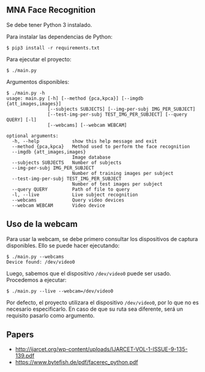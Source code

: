 ## MNA Face Recognition

Se debe tener Python 3 instalado.

Para instalar las dependencias de Python:

    $ pip3 install -r requirements.txt

Para ejecutar el proyecto:

    $ ./main.py

Argumentos disponibles:

    $ ./main.py -h
    usage: main.py [-h] [--method {pca,kpca}] [--imgdb {att_images,images}]
                   [--subjects SUBJECTS] [--img-per-subj IMG_PER_SUBJECT]
                   [--test-img-per-subj TEST_IMG_PER_SUBJECT] [--query QUERY] [-l]
                   [--webcams] [--webcam WEBCAM]

    optional arguments:
      -h, --help            show this help message and exit
      --method {pca,kpca}   Method used to perform the face recognition
      --imgdb {att_images,images}
                            Image database
      --subjects SUBJECTS   Number of subjects
      --img-per-subj IMG_PER_SUBJECT
                            Number of training images per subject
      --test-img-per-subj TEST_IMG_PER_SUBJECT
                            Number of test images per subject
      --query QUERY         Path of file to query
      -l, --live            Live subject recognition
      --webcams             Query video devices
      --webcam WEBCAM       Video device

## Uso de la webcam

Para usar la webcam, se debe primero consultar los dispositivos de captura disponibles.
Ello se puede hacer ejecutando:

    $ ./main.py --webcams
    Device found: /dev/video0

Luego, sabemos que el dispositivo `/dev/video0` puede ser usado. Procedemos a ejecutar:

    $ ./main.py --live --webcam=/dev/video0

Por defecto, el proyecto utilizara el dispositivo `/dev/video0`, por lo que no es necesario especificarlo. En caso de que su ruta sea diferente, será un requisito pasarlo como argumento.

## Papers

- http://ijarcet.org/wp-content/uploads/IJARCET-VOL-1-ISSUE-9-135-139.pdf
- https://www.bytefish.de/pdf/facerec_python.pdf
